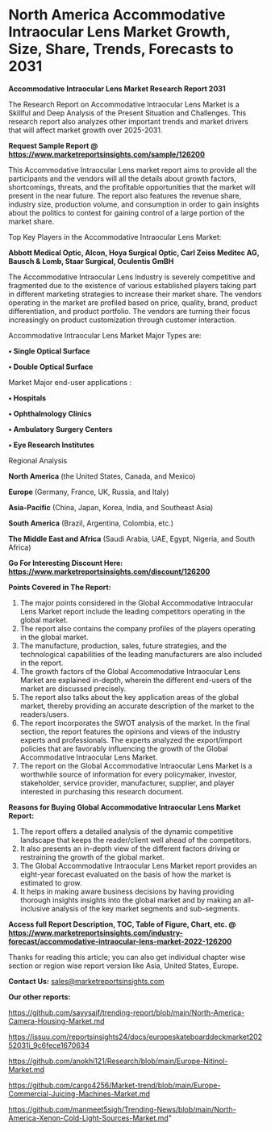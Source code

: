 # North America Accommodative Intraocular Lens Market Growth, Size, Share, Trends, Forecasts to 2031

<strong>Accommodative Intraocular Lens Market Research Report 2031</strong>

The Research Report on Accommodative Intraocular Lens Market is a Skillful and Deep Analysis of the Present Situation and Challenges. This research report also analyzes other important trends and market drivers that will affect market growth over 2025-2031.

<strong>Request Sample Report @ <a href=https://www.marketreportsinsights.com/sample/126200>https://www.marketreportsinsights.com/sample/126200</a></strong>

This Accommodative Intraocular Lens market report aims to provide all the participants and the vendors will all the details about growth factors, shortcomings, threats, and the profitable opportunities that the market will present in the near future. The report also features the revenue share, industry size, production volume, and consumption in order to gain insights about the politics to contest for gaining control of a large portion of the market share.

Top Key Players in the Accommodative Intraocular Lens Market:

<strong>Abbott Medical Optic, Alcon, Hoya Surgical Optic, Carl Zeiss Meditec AG, Bausch & Lomb, Staar Surgical, Oculentis GmBH</strong>

The Accommodative Intraocular Lens Industry is severely competitive and fragmented due to the existence of various established players taking part in different marketing strategies to increase their market share. The vendors operating in the market are profiled based on price, quality, brand, product differentiation, and product portfolio. The vendors are turning their focus increasingly on product customization through customer interaction.

Accommodative Intraocular Lens Market Major Types are:

<strong>• Single Optical Surface

• Double Optical Surface</strong>

Market Major end-user applications :

<strong>• Hospitals

• Ophthalmology Clinics

• Ambulatory Surgery Centers

• Eye Research Institutes</strong>

Regional Analysis

</u><strong><b>North America</b></strong> (the United States, Canada, and Mexico)

<strong><b>Europe </b></strong>(Germany, France, UK, Russia, and Italy)

<strong><b>Asia-Pacific</b></strong> (China, Japan, Korea, India, and Southeast Asia)

<strong><b>South America</b></strong> (Brazil, Argentina, Colombia, etc.)

<strong><b>The Middle East and Africa</b></strong> (Saudi Arabia, UAE, Egypt, Nigeria, and South Africa)

<strong>Go For Interesting Discount Here: <a href=https://www.marketreportsinsights.com/discount/126200>https://www.marketreportsinsights.com/discount/126200</a></strong>

<strong>Points Covered in The Report:</strong>
<ol>
  <li>The major points considered in the Global Accommodative Intraocular Lens Market report include the leading competitors operating in the global market.</li>
  <li>The report also contains the company profiles of the players operating in the global market.</li>
  <li>The manufacture, production, sales, future strategies, and the technological capabilities of the leading manufacturers are also included in the report.</li>
  <li>The growth factors of the Global Accommodative Intraocular Lens Market are explained in-depth, wherein the different end-users of the market are discussed precisely.</li>
  <li>The report also talks about the key application areas of the global market, thereby providing an accurate description of the market to the readers/users.</li>
  <li>The report incorporates the SWOT analysis of the market. In the final section, the report features the opinions and views of the industry experts and professionals. The experts analyzed the export/import policies that are favorably influencing the growth of the Global Accommodative Intraocular Lens Market.</li>
  <li>The report on the Global Accommodative Intraocular Lens Market is a worthwhile source of information for every policymaker, investor, stakeholder, service provider, manufacturer, supplier, and player interested in purchasing this research document.</li>
</ol>
<strong>Reasons for Buying Global Accommodative Intraocular Lens Market Report:</strong>

<ol>
  <li>The report offers a detailed analysis of the dynamic competitive landscape that keeps the reader/client well ahead of the competitors.</li>
  <li>It also presents an in-depth view of the different factors driving or restraining the growth of the global market.</li>
  <li>The Global Accommodative Intraocular Lens Market report provides an eight-year forecast evaluated on the basis of how the market is estimated to grow.</li>
  <li>It helps in making aware business decisions by having providing thorough insights insights into the global market and by making an all-inclusive analysis of the key market segments and sub-segments.</li>
</ol>
<strong>Access full Report Description, TOC, Table of Figure, Chart, etc. @ <a href=https://www.marketreportsinsights.com/industry-forecast/accommodative-intraocular-lens-market-2022-126200>https://www.marketreportsinsights.com/industry-forecast/accommodative-intraocular-lens-market-2022-126200</a></strong>


Thanks for reading this article; you can also get individual chapter wise section or region wise report version like Asia, United States, Europe.

<strong>Contact Us:</strong>
sales@marketreportsinsights.com

<strong>Our other reports:</strong>

<a href=https://github.com/sayysaif/trending-report/blob/main/North-America-Camera-Housing-Market.md>https://github.com/sayysaif/trending-report/blob/main/North-America-Camera-Housing-Market.md</a>

<a href=https://issuu.com/reportsinsights24/docs/europeskateboarddeckmarket20252031i_9c6fece1670634>https://issuu.com/reportsinsights24/docs/europeskateboarddeckmarket20252031i_9c6fece1670634</a>

<a href=https://github.com/anokhi121/Research/blob/main/Europe-Nitinol-Market.md>https://github.com/anokhi121/Research/blob/main/Europe-Nitinol-Market.md</a>

<a href=https://github.com/cargo4256/Market-trend/blob/main/Europe-Commercial-Juicing-Machines-Market.md>https://github.com/cargo4256/Market-trend/blob/main/Europe-Commercial-Juicing-Machines-Market.md</a>

<a href=https://github.com/manmeet5sigh/Trending-News/blob/main/North-America-Xenon-Cold-Light-Sources-Market.md>https://github.com/manmeet5sigh/Trending-News/blob/main/North-America-Xenon-Cold-Light-Sources-Market.md</a>"
